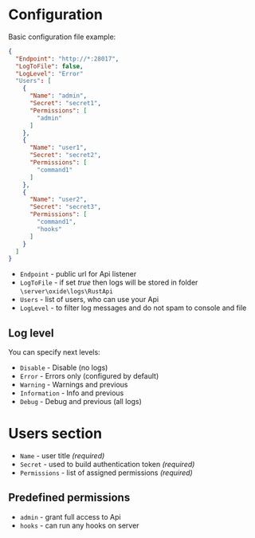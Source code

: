 # Configuration

Basic configuration file example:
```json
{
  "Endpoint": "http://*:28017",
  "LogToFile": false,
  "LogLevel": "Error"
  "Users": [
    {
      "Name": "admin",
      "Secret": "secret1",
      "Permissions": [
        "admin"
      ]
    },
    {
      "Name": "user1",
      "Secret": "secret2",
      "Permissions": [
        "command1"
      ]
    },
    {
      "Name": "user2",
      "Secret": "secret3",
      "Permissions": [
        "command1",
	    "hooks"
      ]
    }
  ]
}
```

- `Endpoint` - public url for Api listener
- `LogToFile` - if set *true* then logs will be stored in folder `\server\oxide\logs\RustApi`
- `Users` - list of users, who can use your Api
- `LogLevel` - to filter log messages and do not spam to console and file

## Log level
You can specify next levels:
- `Disable` - Disable (no logs)
- `Error` - Errors only (configured by default)
- `Warning` - Warnings and previous
- `Information` - Info and previous
- `Debug` - Debug and previous (all logs)

# Users section
- `Name` - user title _(required)_
- `Secret` - used to build authentication token _(required)_
- `Permissions` - list of assigned permissions _(required)_

## Predefined permissions
- `admin` - grant full access to Api
- `hooks` - can run any hooks on server